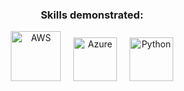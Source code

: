 <h3 align="center">Skills demonstrated:</h3>

<p align="center">
  <img src="https://cdn.jsdelivr.net/gh/devicons/devicon/icons/amazonwebservices/amazonwebservices-original-wordmark.svg" alt="AWS" width="80"/>
  &nbsp;&nbsp;&nbsp;
  <img src="https://cdn.jsdelivr.net/gh/devicons/devicon/icons/azure/azure-original.svg" alt="Azure" width="70"/>
  &nbsp;&nbsp;&nbsp;
  <img src="https://cdn.jsdelivr.net/gh/devicons/devicon/icons/python/python-original.svg" alt="Python" width="70"/>
</p>

